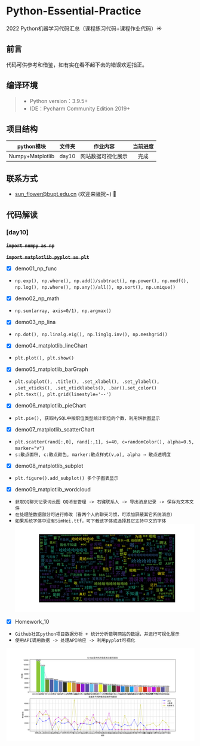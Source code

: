 # Python-Essential-Practice

2022 Python机器学习代码汇总（课程练习代码+课程作业代码）:sunny:

## 前言
代码可供参考和借鉴，如有~~实在看不起下去的~~错误欢迎指正。

## 编译环境 
>+ Python version：3.9.5+
>+ IDE：Pycharm Community Edition 2019+

## 项目结构

python模块  | 文件夹  | 作业内容 | 当前进度
 :----: | :-----: | :------:  | :-------: |
 Numpy+Matplotlib | day10 | 网站数据可视化展示 | 完成 |
 
## 联系方式
 - sun_flower@bupt.edu.cn  (欢迎来骚扰~) :cherry_blossom:

## 代码解读
### [day10]
~~**`import numpy as np`**~~

~~**`import matplotlib.pyplot as plt`**~~
- [x] demo01_np_func

- `np.exp(), np.where(), np.add()/subtract(), np.power(), np.modf(), np.log(), np.where(), np.any()/all(), np.sort(), np.unique()`
 
- [x] demo02_np_math

- `np.sum(array, axis=0/1), np.argmax()`

- [x] demo03_np_lina
- `np.dot(), np.linalg.eig(), np.linglg.inv(), np.meshgrid()`

- [x] demo04_matplotlib_lineChart
-  `plt.plot(), plt.show()`

- [x] demo05_matplotlib_barGraph
- `plt.subplot(), .title(), .set_xlabel(), .set_ylabel(), .set_xticks(), .set_xticklabels(), .bar().set_color()`
- `plt.text(), plt.grid(linestyle='--')`

- [x] demo06_matplotlib_pieChart
- `plt.pie(), 获取MySQL中按职位类型统计职位的个数，利用饼状图显示`

- [x] demo07_matplotlib_scatterChart
- `plt.scatter(rand[:,0], rand[:,1], s=40, c=randomColor(), alpha=0.5, marker="v")`
- `s:散点面积, c:散点颜色, marker:散点样式(v,o), alpha → 散点透明度`

- [x] demo08_matplotlib_subplot
- `plt.figure().add_subplot() 多个子图表显示`

- [x] demo09_matplotlib_wordcloud
- `获取QQ聊天记录词云图 QQ消息管理 -> 右键联系人 -> 导出消息记录 -> 保存为文本文件`
- `在处理脏数据部分可进行修改（看两个人的聊天习惯，可添加屏蔽其它系统消息）`
- `如果系统字体中没有SimHei.ttf，可下载该字体或选择其它支持中文的字体`
![词云图效果图](https://github.com/Vt-SUN-GitHub/Python-Essential-Practice/blob/main/day10/wordCloudRendering.png "词云图效果图")

- [x] Homework_10
- `Github社区python项目数据分析 + 统计分析猎聘网站的数据，并进行可视化展示`
- `使用API调用数据 -> 处理API响应 -> 利用pyplot可视化`

![Homework_10效果图](https://github.com/Vt-SUN-GitHub/Python-Essential-Practice/blob/main/day10/Homework10_result.png "Homework_10效果图")

